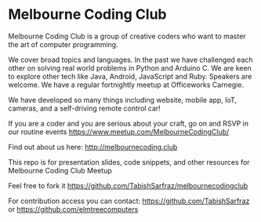# Melbourne Coding Club

Melbourne Coding Club is a group of creative coders who want to master the art of computer programming.

We cover broad topics and languages. In the past we have challenged each other on solving real world problems in Python and Arduino C. We are keen to explore other tech like Java, Android, JavaScript and Ruby. Speakers are welcome. We have a regular fortnightly meetup at Officeworks Carnegie.

We have developed so many things including website, mobile app, IoT, cameras, and a self-driving remote control car!

If you are a coder and you are serious about your craft, go on and RSVP in our routine events https://www.meetup.com/MelbourneCodingClub/

Find out about us here: http://melbournecoding.club

This repo is for presentation slides, code snippets, and other resources for Melbourne Coding Club Meetup

Feel free to fork it https://github.com/TabishSarfraz/melbournecodingclub

For contribution access you can contact:
https://github.com/TabishSarfraz
or
https://github.com/elmtreecomputers
